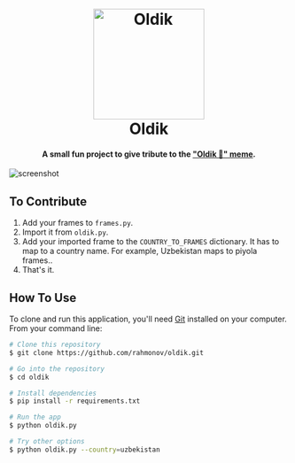 
<h1 align="center">
  <br>
  <a href="https://t.me/jakhonrakhmonov"><img src="https://raw.githubusercontent.com/rahmonov/oldik/main/images/clinking-glasses.png" alt="Oldik" width="200"></a>
  <br>
  Oldik
  <br>
</h1>

<h4 align="center">A small fun project to give tribute to the <a href="https://t.me/jakhonrakhmonov/32">"Oldik 🥂" meme</a>.</h4>

![screenshot](https://raw.githubusercontent.com/rahmonov/oldik/main/images/oldik.gif)

## To Contribute

1. Add your frames to `frames.py`.
1. Import it from `oldik.py`.
1. Add your imported frame to the `COUNTRY_TO_FRAMES` dictionary. It has to map to a country name. For example, Uzbekistan maps to piyola frames..
1. That's it.

## How To Use

To clone and run this application, you'll need [Git](https://git-scm.com) installed on your computer. From your command line:

```bash
# Clone this repository
$ git clone https://github.com/rahmonov/oldik.git

# Go into the repository
$ cd oldik

# Install dependencies
$ pip install -r requirements.txt

# Run the app
$ python oldik.py

# Try other options
$ python oldik.py --country=uzbekistan
```
